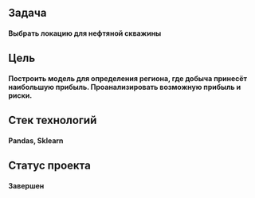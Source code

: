 ## Задача

#### Выбрать локацию для нефтяной скважины

## Цель
#### Построить модель для определения региона, где добыча принесёт наибольшую прибыль. Проанализировать возможную прибыль и риски.

## Стек технологий
#### Pandas, Sklearn

## Статус проекта
#### Завершен
